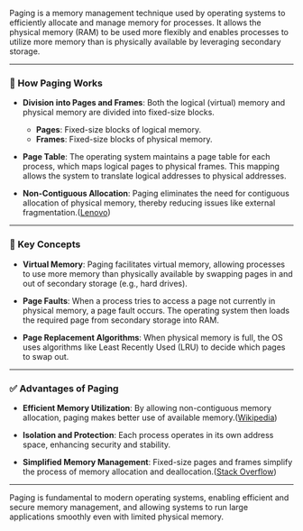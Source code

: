 Paging is a memory management technique used by operating systems to efficiently allocate and manage memory for processes. It allows the physical memory (RAM) to be used more flexibly and enables processes to utilize more memory than is physically available by leveraging secondary storage.

---

### 🧩 How Paging Works

* **Division into Pages and Frames**: Both the logical (virtual) memory and physical memory are divided into fixed-size blocks.

  * **Pages**: Fixed-size blocks of logical memory.
  * **Frames**: Fixed-size blocks of physical memory.

* **Page Table**: The operating system maintains a page table for each process, which maps logical pages to physical frames. This mapping allows the system to translate logical addresses to physical addresses.

* **Non-Contiguous Allocation**: Paging eliminates the need for contiguous allocation of physical memory, thereby reducing issues like external fragmentation.([Lenovo][1])

---

### 🧠 Key Concepts

* **Virtual Memory**: Paging facilitates virtual memory, allowing processes to use more memory than physically available by swapping pages in and out of secondary storage (e.g., hard drives).

* **Page Faults**: When a process tries to access a page not currently in physical memory, a page fault occurs. The operating system then loads the required page from secondary storage into RAM.

* **Page Replacement Algorithms**: When physical memory is full, the OS uses algorithms like Least Recently Used (LRU) to decide which pages to swap out.

---

### ✅ Advantages of Paging

* **Efficient Memory Utilization**: By allowing non-contiguous memory allocation, paging makes better use of available memory.([Wikipedia][2])

* **Isolation and Protection**: Each process operates in its own address space, enhancing security and stability.

* **Simplified Memory Management**: Fixed-size pages and frames simplify the process of memory allocation and deallocation.([Stack Overflow][3])

---

Paging is fundamental to modern operating systems, enabling efficient and secure memory management, and allowing systems to run large applications smoothly even with limited physical memory.

[1]: https://www.lenovo.com/us/en/glossary/paging/?srsltid=AfmBOorkmzhCDdZdI9L_kwmx0R7YZwjhdLarEtEMCuCCQDRjCpm5nQkj&utm_source=chatgpt.com "Paging and Memory Management: Enhance Computing Speed"
[2]: https://en.wikipedia.org/wiki/Memory_paging?utm_source=chatgpt.com "Memory paging"
[3]: https://stackoverflow.com/questions/5971766/what-is-paging?utm_source=chatgpt.com "memory - What is paging? - Stack Overflow"
